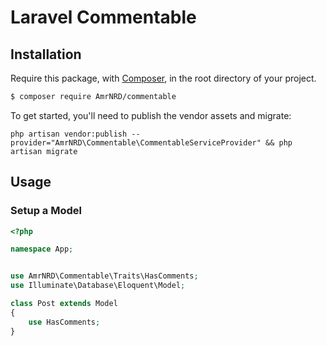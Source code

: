 # Laravel Commentable


## Installation

Require this package, with [Composer](https://getcomposer.org/), in the root directory of your project.

``` bash
$ composer require AmrNRD/commentable
```

To get started, you'll need to publish the vendor assets and migrate:

```
php artisan vendor:publish --provider="AmrNRD\Commentable\CommentableServiceProvider" && php artisan migrate
```

## Usage


### Setup a Model
``` php
<?php

namespace App;


use AmrNRD\Commentable\Traits\HasComments;
use Illuminate\Database\Eloquent\Model;

class Post extends Model
{
    use HasComments;
}
```
